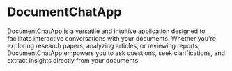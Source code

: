 # DocumentChatApp
DocumentChatApp is a versatile and intuitive application designed to facilitate interactive conversations with your documents. Whether you're exploring research papers, analyzing articles, or reviewing reports, DocumentChatApp empowers you to ask questions, seek clarifications, and extract insights directly from your documents.
